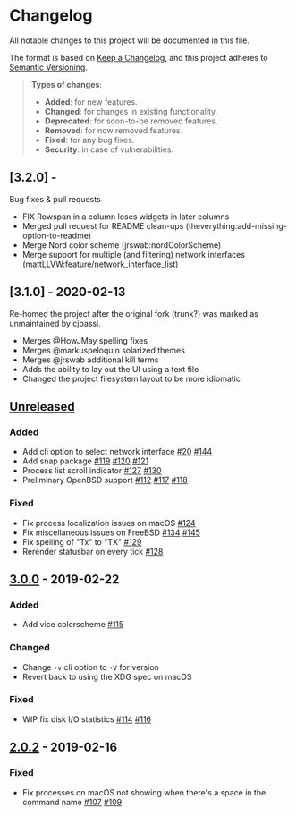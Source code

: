 # Changelog
All notable changes to this project will be documented in this file.

The format is based on [Keep a Changelog](https://keepachangelog.com/en/1.0.0/),
and this project adheres to [Semantic Versioning](https://semver.org/spec/v2.0.0.html).

> **Types of changes**:
>
> - **Added**: for new features.
> - **Changed**: for changes in existing functionality.
> - **Deprecated**: for soon-to-be removed features.
> - **Removed**: for now removed features.
> - **Fixed**: for any bug fixes.
> - **Security**: in case of vulnerabilities.

## [3.2.0] - 

Bug fixes & pull requests

- FIX Rowspan in a column loses widgets in later columns
- Merged pull request for README clean-ups (theverything:add-missing-option-to-readme)
- Merge Nord color scheme (jrswab:nordColorScheme)
- Merge support for multiple (and filtering) network interfaces (mattLLVW:feature/network_interface_list)

## [3.1.0] - 2020-02-13

Re-homed the project after the original fork (trunk?) was marked as
unmaintained by cjbassi.

-  Merges @HowJMay spelling fixes
-  Merges @markuspeloquin solarized themes
-  Merges @jrswab additional kill terms
-  Adds the ability to lay out the UI using a text file
-  Changed the project filesystem layout to be more idiomatic

## [Unreleased]

### Added

- Add cli option to select network interface [#20] [#144]
- Add snap package [#119] [#120] [#121]
- Process list scroll indicator [#127] [#130]
- Preliminary OpenBSD support [#112] [#117] [#118]

### Fixed

- Fix process localization issues on macOS [#124]
- Fix miscellaneous issues on FreeBSD [#134] [#145]
- Fix spelling of "Tx" to "TX" [#129]
- Rerender statusbar on every tick [#128]

## [3.0.0] - 2019-02-22

### Added

- Add vice colorscheme [#115]

### Changed

- Change `-v` cli option to `-V` for version
- Revert back to using the XDG spec on macOS

### Fixed

- WIP fix disk I/O statistics [#114] [#116]

## [2.0.2] - 2019-02-16

### Fixed

- Fix processes on macOS not showing when there's a space in the command name [#107] [#109]

[#134]: https://github.com/cjbassi/gotop/issues/134
[#127]: https://github.com/cjbassi/gotop/issues/127
[#124]: https://github.com/cjbassi/gotop/issues/124
[#119]: https://github.com/cjbassi/gotop/issues/119
[#118]: https://github.com/cjbassi/gotop/issues/118
[#117]: https://github.com/cjbassi/gotop/issues/117
[#114]: https://github.com/cjbassi/gotop/issues/114
[#107]: https://github.com/cjbassi/gotop/issues/107
[#20]: https://github.com/cjbassi/gotop/issues/20

[#145]: https://github.com/cjbassi/gotop/pull/145
[#144]: https://github.com/cjbassi/gotop/pull/144
[#130]: https://github.com/cjbassi/gotop/pull/130
[#129]: https://github.com/cjbassi/gotop/pull/129
[#128]: https://github.com/cjbassi/gotop/pull/128
[#121]: https://github.com/cjbassi/gotop/pull/121
[#120]: https://github.com/cjbassi/gotop/pull/120
[#116]: https://github.com/cjbassi/gotop/pull/116
[#115]: https://github.com/cjbassi/gotop/pull/115
[#112]: https://github.com/cjbassi/gotop/pull/112
[#109]: https://github.com/cjbassi/gotop/pull/109

[Unreleased]: https://github.com/cjbassi/gotop/compare/3.0.0...HEAD
[3.0.0]: https://github.com/cjbassi/gotop/compare/2.0.2...3.0.0
[2.0.2]: https://github.com/cjbassi/gotop/compare/2.0.1...2.0.2
